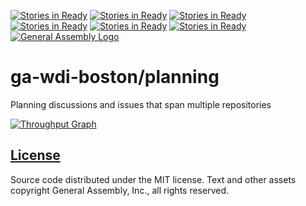[![Stories in Ready](https://badge.waffle.io/cwruRobotics/Planning.png?label=ready&title=Ready)](https://waffle.io/cwruRobotics/Planning)
[![Stories in Ready](https://badge.waffle.io/cwruRobotics/Planning.png?label=ready&title=Ready)](https://waffle.io/cwruRobotics/Planning)
[![Stories in Ready](https://badge.waffle.io/cwruRobotics/Planning.png?label=ready&title=Ready)](https://waffle.io/cwruRobotics/Planning)
[![Stories in Ready](https://badge.waffle.io/cwruRobotics/Planning.png?label=ready&title=Ready)](https://waffle.io/cwruRobotics/Planning)
[![Stories in Ready](https://badge.waffle.io/cwruRobotics/Planning.png?label=ready&title=Ready)](https://waffle.io/cwruRobotics/Planning)
[![Stories in Ready](https://badge.waffle.io/ga-wdi-boston/planning.png?label=ready&title=Ready)](https://waffle.io/ga-wdi-boston/planning)
[![General Assembly Logo](https://camo.githubusercontent.com/1a91b05b8f4d44b5bbfb83abac2b0996d8e26c92/687474703a2f2f692e696d6775722e636f6d2f6b6538555354712e706e67)](https://generalassemb.ly/education/web-development-immersive)

# ga-wdi-boston/planning

Planning discussions and issues that span multiple repositories

[![Throughput Graph](https://graphs.waffle.io/ga-wdi-boston/planning/throughput.svg)](https://waffle.io/ga-wdi-boston/planning/metrics)

## [License](LICENSE)

Source code distributed under the MIT license. Text and other assets copyright
General Assembly, Inc., all rights reserved.
